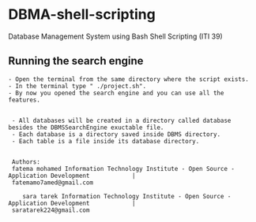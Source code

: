 # DBMA-shell-scripting

Database Management System using Bash Shell Scripting (ITI 39)

  Running the search engine                                                                           
--------------------------------                                                                           
                                                                                                           
    - Open the terminal from the same directory where the script exists.                                   
    - In the terminal type " ./project.sh".                                                           
    - By now you opened the search engine and you can use all the features. 
    
    
     - All databases will be created in a directory called database besides the DBMSSearchEngine exuctable file.   
     - Each database is a directory saved inside DBMS directory.                                            
     - Each table is a file inside its database directory.
     
     
     Authors:
     fatema mohamed Information Technology Institute - Open Source -Application Development            |
     fatemamo7amed@gmail.com    
     
        sara tarek Information Technology Institute - Open Source -Application Development            |
     saratarek224@gmail.com  
